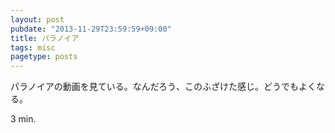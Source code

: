 ```yaml
---
layout: post
pubdate: "2013-11-29T23:59:59+09:00"
title: パラノイア
tags: misc
pagetype: posts
---
```

パラノイアの動画を見ている。なんだろう、このふざけた感じ。どうでもよくなる。

3 min.
